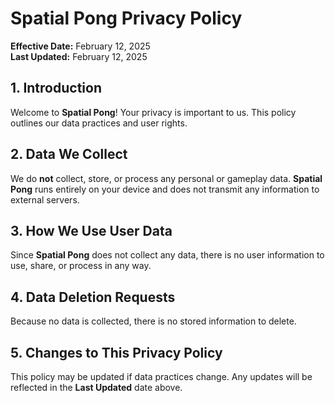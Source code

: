 # Spatial Pong Privacy Policy

**Effective Date:** February 12, 2025  
**Last Updated:** February 12, 2025  

## 1. Introduction  
Welcome to **Spatial Pong**! Your privacy is important to us. This policy outlines our data practices and user rights.  

## 2. Data We Collect  
We do **not** collect, store, or process any personal or gameplay data. **Spatial Pong** runs entirely on your device and does not transmit any information to external servers.  

## 3. How We Use User Data  
Since **Spatial Pong** does not collect any data, there is no user information to use, share, or process in any way.  

## 4. Data Deletion Requests  
Because no data is collected, there is no stored information to delete.  

## 5. Changes to This Privacy Policy  
This policy may be updated if data practices change. Any updates will be reflected in the **Last Updated** date above.  
